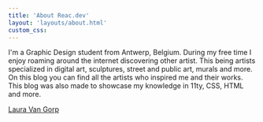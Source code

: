 ```yaml
---
title: 'About Reac.dev'
layout: 'layouts/about.html'
custom_css: 
---
```



I'm a Graphic Design student from Antwerp, Belgium. During my free time I enjoy
roaming around the internet discovering other artist. This being artists specialized in digital art,
sculptures, street and public art, murals and more. On this blog you can find all the artists who inspired me and their works. This blog was also made to showcase my knowledge in 11ty, CSS, HTML and more.

<p><a href="https://lauravangorp.github.io/portfolio2/" class="naam">Laura Van Gorp </a></p>

